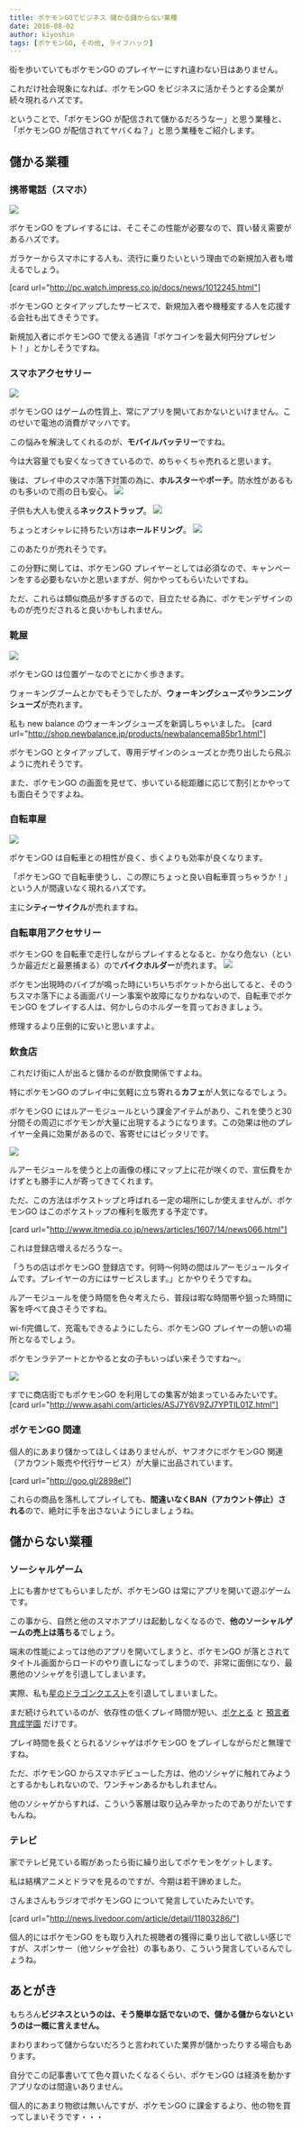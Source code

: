 ```yaml
---
title: ポケモンGOでビジネス 儲かる儲からない業種
date: 2016-08-02
author: kiyoshin
tags: [ポケモンGO, その他, ライフハック]
---
```


街を歩いていてもポケモンGO のプレイヤーにすれ違わない日はありません。

これだけ社会現象になれば、ポケモンGO をビジネスに活かそうとする企業が続々現れるハズです。

ということで、「ポケモンGO が配信されて儲かるだろうなー」と思う業種と、「ポケモンGO が配信されてヤバくね？」と思う業種をご紹介します。

## 儲かる業種

### 携帯電話（スマホ）

![](images/pokemongo-business-1.jpg)

ポケモンGO をプレイするには、そこそこの性能が必要なので、買い替え需要があるハズです。

ガラケーからスマホにする人も、流行に乗りたいという理由での新規加入者も増えるでしょう。

[card url="http://pc.watch.impress.co.jp/docs/news/1012245.html"]

ポケモンGO とタイアップしたサービスで、新規加入者や機種変する人を応援する会社も出てきそうです。

新規加入者にポケモンGO で使える通貨「ポケコインを最大何円分プレゼント！」とかしそうですね。

### スマホアクセサリー

![](images/pokemongo-business-2.jpg)

ポケモンGO はゲームの性質上、常にアプリを開いておかないといけません。このせいで電池の消費がマッハです。

この悩みを解決してくれるのが、**モバイルバッテリー**ですね。

今は大容量でも安くなってきているので、めちゃくちゃ売れると思います。

後は、プレイ中のスマホ落下対策の為に、**ホルスター**や**ポーチ**。防水性があるものも多いので雨の日も安心。
![](images/pokemongo-business-3.jpg)

子供も大人も使える**ネックストラップ**。
![](images/pokemongo-business-4.jpg)

ちょっとオシャレに持ちたい方は**ホールドリング**。
![](images/pokemongo-business-5.png)

このあたりが売れそうです。

この分野に関しては、ポケモンGO プレイヤーとしては必須なので、キャンペーンをする必要もないかと思いますが、何かやってもらいたいですね。

ただ、これらは類似商品が多すぎるので、目立たせる為に、ポケモンデザインのものが売りだされると良いかもしれません。

### 靴屋

![](images/pokemongo-business-6.jpg)

ポケモンGO は位置ゲーなのでとにかく歩きます。

ウォーキングブームとかでもそうでしたが、**ウォーキングシューズ**や**ランニングシューズ**が売れます。

私も new balance のウォーキングシューズを新調しちゃいました。
[card url="http://shop.newbalance.jp/products/newbalancema85br1.html"]

ポケモンGO とタイアップして、専用デザインのシューズとか売り出したら飛ぶように売れそうです。

また、ポケモンGO の画面を見せて、歩いている総距離に応じて割引とかやっても面白そうですよね。

### 自転車屋

![](images/pokemongo-business-7.jpg)

ポケモンGO は自転車との相性が良く、歩くよりも効率が良くなります。

「ポケモンGO で自転車使うし、この際にちょっと良い自転車買っちゃうか！」という人が間違いなく現れるハズです。

主に**シティーサイクル**が売れますね。

### 自転車用アクセサリー
ポケモンGO を自転車で走行しながらプレイするとなると、かなり危ない（というか最近だと最悪捕まる）ので**バイクホルダー**が売れます。
![](images/pokemongo-business-8.png)

ポケモン出現時のバイブが鳴った時にいちいちポケットから出してると、そのうちスマホ落下による画面パリーン事案や故障になりかねないので、自転車でポケモンGO をプレイする人は、何かしらのホルダーを買っておきましょう。

修理するより圧倒的に安いと思いますよ。

### 飲食店
これだけ街に人が出ると儲かるのが飲食関係ですよね。

特にポケモンGO のプレイ中に気軽に立ち寄れる**カフェ**が人気になるでしょう。

ポケモンGO にはルアーモジュールという課金アイテムがあり、これを使うと30分間その周辺にポケモンが大量に出現するようになります。この効果は他のプレイヤー全員に効果があるので、客寄せにはピッタリです。

![](images/pokemongo-business-9.png)

ルアーモジュールを使うと上の画像の様にマップ上に花が咲くので、宣伝費をかけずとも勝手に人が寄ってきてくれます。

ただ、この方法はポケストップと呼ばれる一定の場所にしか使えませんが、ポケモンGO はこのポケストップの権利を販売する予定です。

[card url="http://www.itmedia.co.jp/news/articles/1607/14/news066.html"]

これは登録店増えるだろうなー。

「うちの店はポケモンGO 登録店です。何時～何時の間はルアーモジュールタイムです。プレイヤーの方にはサービスします。」とかやりそうですね。

ルアーモジュールを使う時間を色々考えたら、普段は暇な時間帯や狙った時間に客を呼べて良さそうですね。

wi-fi完備して、充電もできるようにしたら、ポケモンGO プレイヤーの憩いの場所となるでしょう。

ポケモンラテアートとかやると女の子もいっぱい来そうですね～。

![](images/pokemongo-business-10.jpg)

すでに商店街でもポケモンGO を利用しての集客が始まっているみたいです。
[card url="http://www.asahi.com/articles/ASJ7Y6V9ZJ7YPTIL01Z.html"]

### ポケモンGO 関連
個人的にあまり儲かってほしくはありませんが、ヤフオクにポケモンGO 関連（アカウント販売や代行サービス）が大量に出品されています。

[card url="http://goo.gl/2898eI"]

これらの商品を落札してプレイしても、**間違いなくBAN（アカウント停止）される**ので、絶対に手を出さないようにしましょうね。

## 儲からない業種

### ソーシャルゲーム
上にも書かせてもらいましたが、ポケモンGO は常にアプリを開いて遊ぶゲームです。

この事から、自然と他のスマホアプリは起動しなくなるので、**他のソーシャルゲームの売上は落ちる**でしょう。

端末の性能によっては他のアプリを開いてしまうと、ポケモンGO が落とされてタイトル画面からロードのやり直しになってしまうので、非常に面倒になり、最悪他のソシャゲを引退してしまいます。

実際、私も[星のドラゴンクエスト](http://www.dragonquest.jp/hoshidora/)を引退してしまいました。

まだ続けられているのが、依存性の低くプレイ時間が短い、[ポケとる](http://www.poketoru.jp/) と [預言者育成学園](http://yogensha.jp/) だけです。

プレイ時間を長くとられるソシャゲはポケモンGO をプレイしながらだと無理ですね。

ただ、ポケモンGO からスマホデビューした方は、他のソシャゲに触れてみようとするかもしれないので、ワンチャンあるかもしれません。

他のソシャゲからすれば、こういう客層は取り込み辛かったのでありがたいですもんね。

### テレビ
家でテレビ見ている暇があったら街に繰り出してポケモンをゲットします。

私は結構アニメとドラマを見るのですが、今期は若干諦めました。

さんまさんもラジオでポケモンGO について発言していたみたいです。

[card url="http://news.livedoor.com/article/detail/11803286/"]

個人的にはポケモンGO をも取り入れた視聴者の獲得に乗り出して欲しい感じですが、スポンサー（他ソシャゲ会社）の事もあり、こういう発言しているんでしょうね。

## あとがき

もちろん**ビジネスというのは、そう簡単な話でないので、儲かる儲からないというのは一概に言えません。**

まわりまわって儲からないだろうと言われていた業界が儲かったりする場合もあります。

自分でこの記事書いてて色々買いたくなるくらい、ポケモンGO は経済を動かすアプリなのは間違いありません。

個人的にあまり物欲は無いんですが、ポケモンGO に課金するより、他の物を買ってしまいそうです・・・